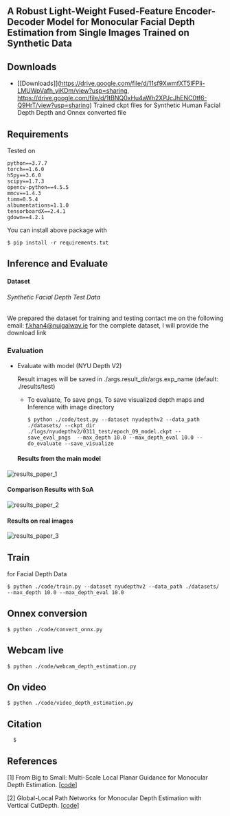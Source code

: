 ## A Robust Light-Weight Fused-Feature Encoder-Decoder Model for Monocular Facial Depth Estimation from Single Images Trained on Synthetic Data

## Downloads
- [[Downloads]](https://drive.google.com/file/d/11sf9XwmfXT5IFPli-LMUWpVafh_yiKDm/view?usp=sharing, https://drive.google.com/file/d/1tBNQ0xHu4aWh2XPJcJhENC0tf6-Q9HrT/view?usp=sharing) Trained ckpt files for Synthetic Human Facial Depth Depth and Onnex converted file

## Requirements
Tested on 
```
python==3.7.7
torch==1.6.0
h5py==3.6.0
scipy==1.7.3
opencv-python==4.5.5
mmcv==1.4.3
timm=0.5.4
albumentations=1.1.0
tensorboardX==2.4.1
gdown==4.2.1
```
You can install above package with 
```
$ pip install -r requirements.txt
```

## Inference and Evaluate

#### Dataset
###### Synthetic Facial Depth Test Data
We prepared the dataset for training and testing
contact me on the following email: f.khan4@nuigalway.ie for the complete dataset, I will provide the download link

### Evaluation
  
- Evaluate with model (NYU Depth V2)
  
  Result images will be saved in ./args.result_dir/args.exp_name (default: ./results/test)
   - To evaluate, To save pngs, To save visualized depth maps and Inference with image directory
     ```
     $ python ./code/test.py --dataset nyudepthv2 --data_path ./datasets/ --ckpt_dir ./logs/nyudepthv2/0311_test/epoch_09_model.ckpt --save_eval_pngs  --max_depth 10.0 --max_depth_eval 10.0 --do_evaluate --save_visualize
     ```
  #### Results from the main model <br/>
![results_paper_1](https://user-images.githubusercontent.com/49758542/162745266-d40040d5-9453-488f-8ece-5c2b55e7f187.png)

 #### Comparison Results with SoA <br/>
![results_paper_2](https://user-images.githubusercontent.com/49758542/162745410-bb74edb3-0a20-4a4d-be4f-6f05132c04fb.png)

 #### Results on real images <br/>
![results_paper_3](https://user-images.githubusercontent.com/49758542/162745426-bf8b499b-8a2f-4875-8525-2a0d5ac5d7e1.png)

## Train

for Facial Depth Data
  ```
  $ python ./code/train.py --dataset nyudepthv2 --data_path ./datasets/ --max_depth 10.0 --max_depth_eval 10.0  
  ```
## Onnex conversion 

  ```
  $ python ./code/convert_onnx.py  
  ```

## Webcam live 

  ```
  $ python ./code/webcam_depth_estimation.py  
  ```
  
## On video  

  ```
  $ python ./code/video_depth_estimation.py  
  ```

## Citation

```
  $   
  ```
## References

[1] From Big to Small: Multi-Scale Local Planar Guidance for Monocular Depth Estimation. [[code]](https://github.com/cleinc/bts)

[2] Global-Local Path Networks for Monocular Depth Estimation with Vertical CutDepth. [[code]](https://github.com/vinvino02/GLPDepth)

